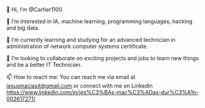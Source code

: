 👋 Hi, I’m @Cartier1100

👀 I’m interested in IA, machine learning, programming languages, hacking and big data.

🌱 I’m currently learning and studying for an advanced technician in administration of network computer systems certificate.

💞️ I’m looking to collaborate on exciting projects and jobs to learn new things and be a better IT Technician.

📫 How to reach me: You can reach me via email at jesusmaciasit@gmail.com or connect with me on LinkedIn https://www.linkedin.com/in/jes%C3%BAs-mac%C3%ADas-dur%C3%A1n-002617271/

<!---
Cartier1100/Cartier1100 is a ✨ special ✨ repository because its `README.md` (this file) appears on your GitHub profile.
You can click the Preview link to take a look at your changes.
--->
